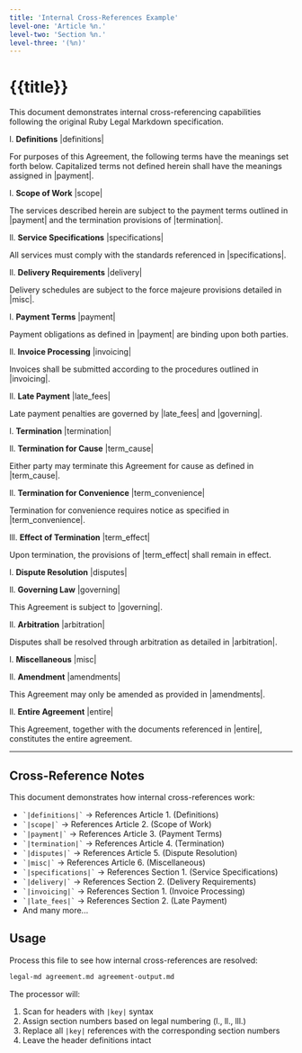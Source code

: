 ```yaml
---
title: 'Internal Cross-References Example'
level-one: 'Article %n.'
level-two: 'Section %n.'
level-three: '(%n)'
---
```


# {{title}}

This document demonstrates internal cross-referencing capabilities following the
original Ruby Legal Markdown specification.

l. **Definitions** |definitions|

For purposes of this Agreement, the following terms have the meanings set forth
below. Capitalized terms not defined herein shall have the meanings assigned in
|payment|.

l. **Scope of Work** |scope|

The services described herein are subject to the payment terms outlined in
|payment| and the termination provisions of |termination|.

ll. **Service Specifications** |specifications|

All services must comply with the standards referenced in |specifications|.

ll. **Delivery Requirements** |delivery|

Delivery schedules are subject to the force majeure provisions detailed in
|misc|.

l. **Payment Terms** |payment|

Payment obligations as defined in |payment| are binding upon both parties.

ll. **Invoice Processing** |invoicing|

Invoices shall be submitted according to the procedures outlined in |invoicing|.

ll. **Late Payment** |late_fees|

Late payment penalties are governed by |late_fees| and |governing|.

l. **Termination** |termination|

ll. **Termination for Cause** |term_cause|

Either party may terminate this Agreement for cause as defined in |term_cause|.

ll. **Termination for Convenience** |term_convenience|

Termination for convenience requires notice as specified in |term_convenience|.

lll. **Effect of Termination** |term_effect|

Upon termination, the provisions of |term_effect| shall remain in effect.

l. **Dispute Resolution** |disputes|

ll. **Governing Law** |governing|

This Agreement is subject to |governing|.

ll. **Arbitration** |arbitration|

Disputes shall be resolved through arbitration as detailed in |arbitration|.

l. **Miscellaneous** |misc|

ll. **Amendment** |amendments|

This Agreement may only be amended as provided in |amendments|.

ll. **Entire Agreement** |entire|

This Agreement, together with the documents referenced in |entire|, constitutes
the entire agreement.

---

## Cross-Reference Notes

This document demonstrates how internal cross-references work:

- `` `|definitions|` `` → References Article 1. (Definitions)
- `` `|scope|` `` → References Article 2. (Scope of Work)
- `` `|payment|` `` → References Article 3. (Payment Terms)
- `` `|termination|` `` → References Article 4. (Termination)
- `` `|disputes|` `` → References Article 5. (Dispute Resolution)
- `` `|misc|` `` → References Article 6. (Miscellaneous)
- `` `|specifications|` `` → References Section 1. (Service Specifications)
- `` `|delivery|` `` → References Section 2. (Delivery Requirements)
- `` `|invoicing|` `` → References Section 1. (Invoice Processing)
- `` `|late_fees|` `` → References Section 2. (Late Payment)
- And many more...

## Usage

Process this file to see how internal cross-references are resolved:

```bash
legal-md agreement.md agreement-output.md
```

The processor will:

1. Scan for headers with `|key|` syntax
2. Assign section numbers based on legal numbering (l., ll., lll.)
3. Replace all `|key|` references with the corresponding section numbers
4. Leave the header definitions intact
